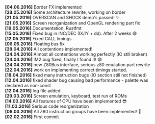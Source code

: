 **[04.06.2016]** Border FX implemented  
**[28.05.2016]** Some architecture rewrite, working on border    
**[21.05.2016]** OVERSCAN and SHOCK demo's passed! :sparkles:     
**[21.05.2016]** Screen reorganization and OpenGL rendering part fix  
**[19.05.2016]** Documentation, Rustfmt  
**[15.05.2016]** Fixed bug in INC/DEC (IX/IY + dd). After 2 weeks :smile:  
**[12.05.2016]** Fixed CALL timings  
**[06.05.2016]** Floating bus fix  
**[28.04.2016]** All contentions implemented!  
**[24.04.2016]** Almost all contentions working perfectly (IO still broken)  
**[24.04.2016]** IM2 bug fixed, finally I found it! :smile:  
**[24.04.2016]** new Z80Bus interface, serious z80 emulation part rewrite  
**[22.04.2016]** work on implementing correct timings started.  
**[18.04.2016]** fixed many instruction bugs (IO section still not finished)  
**[12.04.2016]** fixed shader bug causing bad performance - palette was declared as non-const  
**[12.04.2016]** log file added  
**[29.03.2016]** Screen emulation, keyboard, test run of ROMs    
**[14.03.2016]** All features of CPU have been implemented :sunglasses:  
**[11.03.2016]** Serious code reorganization  
**[06.03.2016]** All Z80 instruction groups have been implemented! :tada:  
**[02.02.2016]** First commit  
